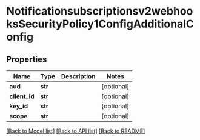 # Notificationsubscriptionsv2webhooksSecurityPolicy1ConfigAdditionalConfig

## Properties
Name | Type | Description | Notes
------------ | ------------- | ------------- | -------------
**aud** | **str** |  | [optional] 
**client_id** | **str** |  | [optional] 
**key_id** | **str** |  | [optional] 
**scope** | **str** |  | [optional] 

[[Back to Model list]](../README.md#documentation-for-models) [[Back to API list]](../README.md#documentation-for-api-endpoints) [[Back to README]](../README.md)


